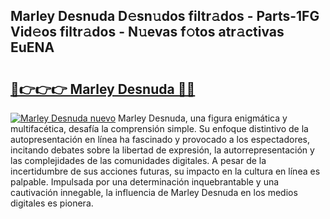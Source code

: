 ## Marley Desnuda D𝚎sn𝚞dos filtr𝚊dos - Parts-1FG Vid𝚎os filtr𝚊dos - N𝚞evas f𝚘tos atr𝚊ctivas EuENA

# <h2><a href="http://mb16mci.tromn.icu/?c=Marley+Desnuda">🔗👉👉👉 Marley Desnuda 🔗🔗</a></h2>

[![Marley Desnuda nuevo](https://i.imgur.com/pEAQMta.gif)](http://mb16mci.tromn.icu/?c=Marley+Desnuda)
Marley Desnuda, una figura enigmática y multifacética, desafía la comprensión simple. Su enfoque distintivo de la autopresentación en línea ha fascinado y provocado a los espectadores, incitando debates sobre la libertad de expresión, la autorrepresentación y las complejidades de las comunidades digitales. A pesar de la incertidumbre de sus acciones futuras, su impacto en la cultura en línea es palpable. Impulsada por una determinación inquebrantable y una cautivación innegable, la influencia de Marley Desnuda en los medios digitales es pionera.
